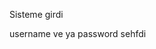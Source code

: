 <!DOCTYPE html>
<html>
<body>

<?php
$un="Admin";
$pw="Qwerty123";
$ua="Admin";
$pa="Qwerty123";
if (($un == $ua) and ($pw==$pa)){?>

<p>Sisteme girdi </p>


<?php
}
else{
?>
<p>username ve ya password sehfdi</p>

<?php
}
?>

</body>
</html>
